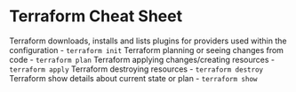 # Terraform Cheat Sheet
Terraform downloads, installs and lists plugins for providers used within the configuration - `terraform init`
Terraform planning or seeing changes from code - `terraform plan`
Terraform applying changes/creating resources - `terraform apply`
Terraform destroying resources - `terraform destroy`
Terraform show details about current state or plan - `terraform show`